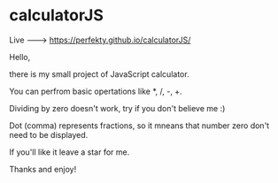 # calculatorJS
Live --->  https://perfekty.github.io/calculatorJS/

Hello,

there is my small project of JavaScript calculator.

You can perfrom basic opertations like *, /, -, +.

Dividing by zero doesn't work, try if you don't believe me :)

Dot (comma) represents fractions, so it mneans that number zero don't need to be displayed.

If you'll like it leave a star for me.

Thanks and enjoy!
